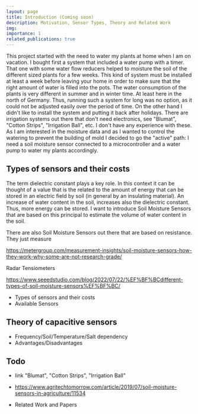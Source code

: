 ```yaml
---
layout: page
title: Introduction (Coming soon)
description: Motivation, Sensor Types, Theory and Related Work
img:
importance: 1
related_publications: true
---
```


This project started with the need to water my plants at home when I am on vacation. I bought first a system that included a water pump with a timer. That one with some water flow reducers helped to moisture the soil of the different sized plants for a few weeks. This kind of system must be installed at least a week before leaving your home in order to make sure that the right amount of water is filled into the pots. The water consumption of the plants is very different in summer and in winter time. At least here in the north of Germany. Thus, running such a system for long was no option, as it could not be adjusted easily over the period of time. On the other hand I didn't like to install the system and putting it back after holidays. There are irrigation systems out there that don't need electronics, see "Blumat", "Cotton Strips", "Irrigation Ball", etc. I don't have any experience with these. As I am interested in the moisture data and as I wanted to control the watering to prevent the building of mold I decided to go the "active" path: I need a soil moisture sensor connected to a microcontroller and a water pump to water my plants accordingly.

## Types of sensors and their costs 

The term dielectric constant plays a key role. In this context it can be thought of a value that is the related to the amount of energy that can be stored in an electric field by soil (in general by an insulating material). An increase of water content in the soil, increases also the dielectric constant. Thus, more energy can be stored. I want to introduce Soil Moisture Sensors that are based on this principal to estimate the volume of water content in the soil. 

There are also Soil Moisture Sensors out there that are based on resistance. They just measure 

https://metergroup.com/measurement-insights/soil-moisture-sensors-how-they-work-why-some-are-not-research-grade/

Radar
Tensiometers

https://www.seeedstudio.com/blog/2022/07/22/%EF%BF%BCdifferent-types-of-soil-moisture-sensors%EF%BF%BC/


* Types of sensors and their costs
* Available Sensors
  
## Theory of capacitive sensors

* Frequency/Soil/Temperature/Salt dependency
* Advantages/Disadvantages

## Todo

* link "Blumat", "Cotton Strips", "Irrigation Ball"
* https://www.agritechtomorrow.com/article/2019/07/soil-moisture-sensors-in-agriculture/11534

* Related Work and Papers

